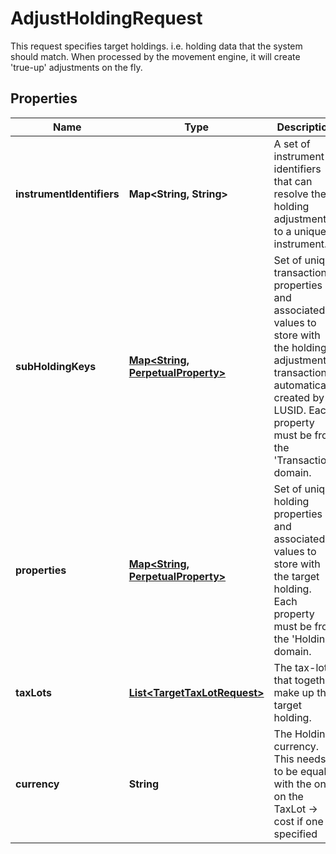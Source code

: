 

# AdjustHoldingRequest

This request specifies target holdings. i.e. holding data that the  system should match. When processed by the movement  engine, it will create 'true-up' adjustments on the fly.

## Properties

| Name | Type | Description | Notes |
|------------ | ------------- | ------------- | -------------|
|**instrumentIdentifiers** | **Map&lt;String, String&gt;** | A set of instrument identifiers that can resolve the holding adjustment to a unique instrument. |  |
|**subHoldingKeys** | [**Map&lt;String, PerpetualProperty&gt;**](PerpetualProperty.md) | Set of unique transaction properties and associated values to store with the holding adjustment transaction automatically created by LUSID. Each property must be from the &#39;Transaction&#39; domain. |  [optional] |
|**properties** | [**Map&lt;String, PerpetualProperty&gt;**](PerpetualProperty.md) | Set of unique holding properties and associated values to store with the target holding. Each property must be from the &#39;Holding&#39; domain. |  [optional] |
|**taxLots** | [**List&lt;TargetTaxLotRequest&gt;**](TargetTaxLotRequest.md) | The tax-lots that together make up the target holding. |  |
|**currency** | **String** | The Holding currency. This needs to be equal with the one on the TaxLot -&gt; cost if one is specified |  [optional] |



